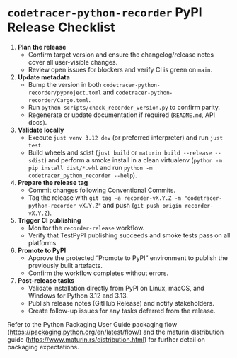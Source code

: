 # `codetracer-python-recorder` PyPI Release Checklist

1. **Plan the release**
   - Confirm target version and ensure the changelog/release notes cover all user-visible changes.
   - Review open issues for blockers and verify CI is green on `main`.
2. **Update metadata**
   - Bump the version in both `codetracer-python-recorder/pyproject.toml` and `codetracer-python-recorder/Cargo.toml`.
   - Run `python scripts/check_recorder_version.py` to confirm parity.
   - Regenerate or update documentation if required (`README.md`, API docs).
3. **Validate locally**
   - Execute `just venv 3.12 dev` (or preferred interpreter) and run `just test`.
   - Build wheels and sdist (`just build` or `maturin build --release --sdist`) and perform a smoke install in a clean virtualenv (`python -m pip install dist/*.whl` and run `python -m codetracer_python_recorder --help`).
4. **Prepare the release tag**
   - Commit changes following Conventional Commits.
   - Tag the release with `git tag -a recorder-vX.Y.Z -m "codetracer-python-recorder vX.Y.Z"` and push (`git push origin recorder-vX.Y.Z`).
5. **Trigger CI publishing**
   - Monitor the `recorder-release` workflow.
   - Verify that TestPyPI publishing succeeds and smoke tests pass on all platforms.
6. **Promote to PyPI**
   - Approve the protected “Promote to PyPI” environment to publish the previously built artefacts.
   - Confirm the workflow completes without errors.
7. **Post-release tasks**
   - Validate installation directly from PyPI on Linux, macOS, and Windows for Python 3.12 and 3.13.
   - Publish release notes (GitHub Release) and notify stakeholders.
   - Create follow-up issues for any tasks deferred from the release.

Refer to the Python Packaging User Guide packaging flow (<https://packaging.python.org/en/latest/flow/>)
and the maturin distribution guide (<https://www.maturin.rs/distribution.html>) for further detail on
packaging expectations.
